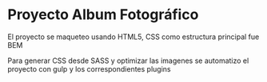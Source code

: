 # Proyecto Album Fotográfico

El proyecto se maqueteo usando HTML5, CSS como estructura principal fue BEM

Para generar CSS desde SASS y optimizar las imagenes se automatizo el proyecto con gulp y los correspondientes plugins
